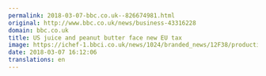 ```yaml
---
permalink: 2018-03-07-bbc.co.uk--826674981.html
original: http://www.bbc.co.uk/news/business-43316228
domain: bbc.co.uk
title: US juice and peanut butter face new EU tax
image: https://ichef-1.bbci.co.uk/news/1024/branded_news/12F38/production/_100242677_gettyimages-1463835.jpg
date: 2018-03-07 16:12:06
translations: en
---
```


